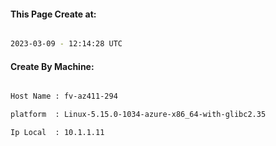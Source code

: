 
   
#### This Page Create at:

```bash

2023-03-09 - 12:14:28 UTC

```

#### Create By Machine:

```bash

Host Name : fv-az411-294

platform  : Linux-5.15.0-1034-azure-x86_64-with-glibc2.35

Ip Local  : 10.1.1.11

```

